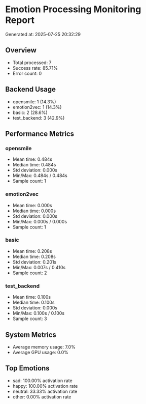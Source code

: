 # Emotion Processing Monitoring Report
Generated at: 2025-07-25 20:32:29

## Overview
- Total processed: 7
- Success rate: 85.71%
- Error count: 0

## Backend Usage
- opensmile: 1 (14.3%)
- emotion2vec: 1 (14.3%)
- basic: 2 (28.6%)
- test_backend: 3 (42.9%)

## Performance Metrics
### opensmile
- Mean time: 0.484s
- Median time: 0.484s
- Std deviation: 0.000s
- Min/Max: 0.484s / 0.484s
- Sample count: 1

### emotion2vec
- Mean time: 0.000s
- Median time: 0.000s
- Std deviation: 0.000s
- Min/Max: 0.000s / 0.000s
- Sample count: 1

### basic
- Mean time: 0.208s
- Median time: 0.208s
- Std deviation: 0.201s
- Min/Max: 0.007s / 0.410s
- Sample count: 2

### test_backend
- Mean time: 0.100s
- Median time: 0.100s
- Std deviation: 0.000s
- Min/Max: 0.100s / 0.100s
- Sample count: 3

## System Metrics
- Average memory usage: 7.0%
- Average GPU usage: 0.0%

## Top Emotions
- sad: 100.00% activation rate
- happy: 100.00% activation rate
- neutral: 33.33% activation rate
- other: 0.00% activation rate